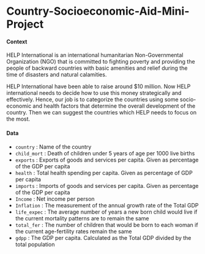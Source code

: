 # Country-Socioeconomic-Aid-Mini-Project
#### Context
HELP International is an international humanitarian Non-Governmental Organization (NGO) that is committed to fighting poverty and providing the people of backward countries with basic amenities and relief during the time of disasters and natural calamities.

HELP International have been able to raise around $10 million. Now HELP international needs to decide how to use this money strategically and effectively. Hence, our job is to categorize the countries using some socio-economic and health factors that determine the overall development of the country. Then we can suggest the countries which HELP needs to focus on the most.

#### Data
+ `country` : Name of the country
+ `child_mort` : Death of children under 5 years of age per 1000 live births
+ `exports` : Exports of goods and services per capita. Given as percentage of the GDP per capita
+ `health` : Total health spending per capita. Given as percentage of GDP per capita
+ `imports` : Imports of goods and services per capita. Given as percentage of the GDP per capita
+ `Income` : Net income per person
+ `Inflation` : The measurement of the annual growth rate of the Total GDP
+ `life_expec` : The average number of years a new born child would live if the current mortality patterns are to remain the same
+ `total_fer` : The number of children that would be born to each woman if the current age-fertility rates remain the same
+ `gdpp` : The GDP per capita. Calculated as the Total GDP divided by the total population
